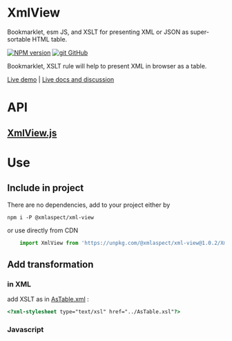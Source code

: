 XmlView
=======

Bookmarklet, esm JS, and XSLT for presenting XML or JSON as super-sortable HTML table. 

[![NPM version][npm-image]][npm-url]
[![git][git-image] GitHub](https://github.com/XmlAspect/XmlView)

Bookmarklet, XSLT rule will help to present XML in browser as a table.

[Live demo](https://unpkg.com/@xmlaspect/xml-view@1.0.2/demo/index.html)
| [Live docs and discussion](https://apifusion.com/wiki/index.php?title=XmlAspect.org/XmlView)

# API
## [XmlView.js](XmlView.js)

# Use
## Include in project
There are no dependencies, add to your project either by

    npm i -P @xmlaspect/xml-view

or use directly from CDN
```js
    import XmlView from 'https://unpkg.com/@xmlaspect/xml-view@1.0.2/XmlView.js';       
```
## Add transformation
### in XML 
add XSLT as in [AsTable.xml](demo/AsTable.xml) :
```html
<?xml-stylesheet type="text/xsl" href="../AsTable.xsl"?>
```

### Javascript
```js

```
[git-image]:      https://cdnjs.cloudflare.com/ajax/libs/octicons/8.5.0/svg/mark-github.svg
[npm-image]:      https://img.shields.io/npm/v/@xmlaspect/xml-view.svg
[npm-url]:        https://npmjs.org/package/@xmlaspect/xml-view
